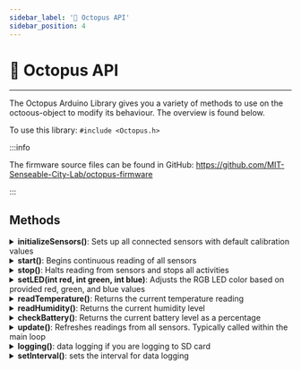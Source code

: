 ```yaml
---
sidebar_label: '🔌 Octopus API'
sidebar_position: 4
---
```


# 🔌 Octopus API

---

The Octopus Arduino Library gives you a variety of methods to use on the octoous-object to modify its behaviour. The overview is found below.

To use this library:
`#include <Octopus.h>`

:::info

The firmware source files can be found in GitHub: https://github.com/MIT-Senseable-City-Lab/octopus-firmware 

:::


## Methods

<details>
    <summary><strong>initializeSensors()</strong>: Sets up all connected sensors with default calibration values</summary> 
    <p>Parameters </p>
    <p>None</p>
    <p>Returns</p>
    <p>1 on success, 0 on failure</p>
    <p>Example</p>
    ```py
    if (!octopus.initializeSensors()) {
        Serial.println("Failed to initialize Sensors!");
        while (1);
    }
    ``` 
</details>

<details>
    <summary><strong>start()</strong>: Begins continuous reading of all sensors</summary>
    <p><strong>Parameters</strong></p>
    <p>None</p>
    <p><strong>Returns</strong></p>
    <p>1 on success, 0 on failure</p>
    <p><strong>Example</strong></p>
    ```py
    if (!octopus.start()) {
        Serial.println("Failed to start data collection!");
        while (1);
    }
    ```
</details>

<details>
    <summary><strong>stop()</strong>: Halts reading from sensors and stops all activities</summary>
    <p><strong>Parameters</strong></p>
    <p>None</p>
    <p><strong>Returns</strong></p>
    <p>1 on success, 0 on failure</p>
    <p><strong>Example</strong></p>
    ```py
    if (!octopus.stop()) {
        Serial.println("Failed to stop data collection!");
        while (1);
    }
    ```
</details>

<details>
    <summary><strong>setLED(int red, int green, int blue)</strong>: Adjusts the RGB LED color based on provided red, green, and blue values</summary>
    <p><strong>Parameters</strong></p>
    <p>- int red: int variable to indicate level of RED in the LED, values between 0-255 is valid.</p>
    <p>- int green: int variable to indicate level of GREEN in the LED, values between 0-255 is valid.</p>
    <p>- int blue: int variable to indicate level of BLUE in the LED, values between 0-255 is valid.   </p>
    <p><strong>Returns</strong></p>
    <p>1 on success, 0 on failure</p>
    <p><strong>Example</strong></p>
    ```py
    void loop() {
        octopus.setLED(0, 0, 255); // LED set to BLUE
        delay(500);
        octopus.setLED(0, 255, 0); // LED set to GREEN
        delay(500);
        octopus.setLED(255, 0, 0); // LED set to RED
        delay(500);
    }
    ```
</details>

<details>
    <summary><strong>readTemperature()</strong>: Returns the current temperature reading</summary>
    <p><strong>Parameters</strong></p>
    <p>None</p>
    <p><strong>Returns</strong></p>
    <p>1 on success, 0 on failure</p>
    <p><strong>Example</strong></p>
    ```py
    Serial.print("Temperature = ");
    Serial.print(ENV.readTemperature());
    Serial.println(" °C");
     ```
</details>

<details>
    <summary><strong>readHumidity()</strong>: Returns the current humidity level</summary>
    <p><strong>Parameters</strong></p>
    <p>None</p>
    <p><strong>Returns</strong></p>
    <p>1 on success, 0 on failure</p>
    <p><strong>Example</strong></p>
    ```py
    Serial.print("Humidity = ");
    Serial.print(octopus.readHumidity());
    Serial.println(" %");
     ```
</details>

<details>
    <summary><strong>checkBattery()</strong>: Returns the current battery level as a percentage</summary>
    <p><strong>Parameters</strong></p>
    <p>None</p>
    <p><strong>Returns</strong></p>
    <p>1 if battery data is available, 0 if no battery data is available</p>
    <p><strong>Example</strong></p>
    ```py
    Serial.print("Battery level as percentage: ");
    Serial.print(octopus.checkBattery());
    Serial.print("%");
     ```
</details>


<details>
    <summary><strong>update()</strong>: Refreshes readings from all sensors. Typically called within the main loop</summary>
    <p><strong>Parameters</strong></p>
    <p>None</p>
    <p><strong>Returns</strong></p>
    <p>1 on success, 0 on failure</p>
    <p><strong>Example</strong></p>
    <p>`Add example here on how to use the method`</p>
</details>


<details>
    <summary><strong>logging()</strong>: data logging if you are logging to SD card</summary>
    <p><strong>Parameters</strong></p>
    <p>None</p>
    <p><strong>Returns</strong></p>
    <p>1 on success, 0 on failure</p>
    <p><strong>Example</strong></p>
    <p>`Add example here on how to use the method`</p>
</details>

<details>
    <summary><strong>setInterval()</strong>: sets the interval for data logging</summary>
    <p><strong>Parameters</strong></p>
    <p>None</p>
    <p><strong>Returns</strong></p>
    <p>1 on success, 0 on failure</p>
    <p><strong>Example</strong></p>
    ```py
    octopus.setInterval(5000) // sets the interval for data logging to 5 seconds
    ```
</details>


